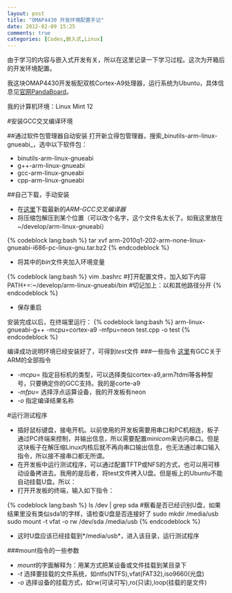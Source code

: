 ```yaml
---
layout: post
title: "OMAP4430 开发环境配置手记"
date: 2012-02-09 15:25
comments: true
categories: [Codes,嵌入式,Linux]
---
```


由于学习的内容与嵌入式开发有关，所以在这里记录一下学习过程。这次为开箱后的开发环境配置。

我这块OMAP4430开发板配双核Cortex-A9处理器，运行系统为Ubuntu，具体信息见[官网PandaBoard](http://pandaboard.org/)。

我的计算机环境：Linux Mint 12

#安装GCC交叉编译环境

##通过软件包管理器自动安装
打开新立得包管理器，搜索_binutils-arm-linux-gnueabi_，选中以下软件包：  

+ binutils-arm-linux-gnueabi
+ g++-arm-linux-gnueabi
+ gcc-arm-linux-gnueabi
+ cpp-arm-linux-gnueabi

##自己下载，手动安装
- 在[这里](http://blog.chinaunix.net/link.php?url=http://www.codesourcery.com%2Fsgpp%2Flite%2Farm%2Fportal%2Frelease1293)下载最新的*ARM-GCC交叉编译器*
- 将压缩包解压到某个位置（可以改个名字，这个文件名太长了。如我这里放在~/develop/arm-linux-gnueabi）

 {% codeblock lang:bash %}
 tar xvf arm-2010q1-202-arm-none-linux-gnueabi-i686-pc-linux-gnu.tar.bz2
 {% endcodeblock %}

- 将其中的*bin*文件夹加入环境变量
        
 {% codeblock lang:bash %}
 vim .bashrc #打开配置文件，加入如下内容
 PATH+=:~/develop/arm-linux-gnueabi/bin #切记加上：以和其他路径分开
 {% endcodeblock %}

- 保存重启
        
安装完成以后，在终端里运行：
{% codeblock lang:bash %}
arm-linux-gnueabi-g++ -mcpu=cortex-a9 -mfpu=neon test.cpp -o test
{% endcodeblock %}

编译成功说明环境已经安装好了，可得到*test*文件
###一些指令
[这里](http://gcc.gnu.org/onlinedocs/gcc/ARM-Options.html)有GCC关于ARM的全部指令

- *-mcpu=* 指定目标机的类型，可以选择类似cortex-a9,arm7tdmi等各种型号，只要确定你的GCC支持。我的是corte-a9
- *-mfpu=* 选择浮点运算设备，我的开发板有neon
- *-o* 指定编译结果名称

#运行测试程序
- 插好鼠标键盘，接电开机。以前使用的开发板需要用串口和PC机相连，板子通过PC终端来控制，并输出信息，所以需要配置*minicom*来访问串口。但是这块板子在解压缩Linux内核后就不再向串口输出信息，也无法通过串口输入指令，所以接不接串口都无所谓。  
- 在开发板中运行测试程序，可以通过配置TFTP或NFS的方式，也可以用可移动设备拷进去。我用的是后者，将test文件拷入U盘。但是板上的Ubuntu不能自动挂载U盘。所以：  
- 打开开发板的终端，输入如下指令：

{% codeblock lang:bash %}
ls /dev | grep sda  #察看是否已经识别U盘，如果结果里没有类似sda1的字样，请检查U盘是否连接好了
sudo mkdir /media/usb
sudo mount -t vfat -o rw /dev/sda /media/usb
{% endcodeblock %}

- 这时U盘应该已经挂载到*/media/usb*，进入该目录，运行测试程序

###mount指令的一些参数
- *mount*的字面解释为：用某方式把某设备或文件挂载到某目录下
- _-t_ 选择要挂载的文件系统，如ntfs(NTFS),vfat(FAT32),iso9660(光盘)
- *-o* 选择设备的挂载方式，如rw(可读可写),ro(只读),loop(挂载的是文件)
